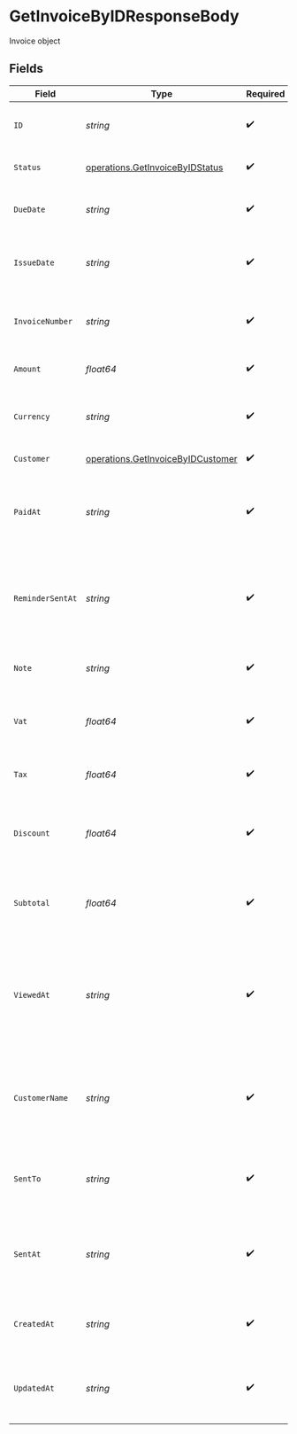 # GetInvoiceByIDResponseBody

Invoice object


## Fields

| Field                                                                                     | Type                                                                                      | Required                                                                                  | Description                                                                               | Example                                                                                   |
| ----------------------------------------------------------------------------------------- | ----------------------------------------------------------------------------------------- | ----------------------------------------------------------------------------------------- | ----------------------------------------------------------------------------------------- | ----------------------------------------------------------------------------------------- |
| `ID`                                                                                      | *string*                                                                                  | :heavy_check_mark:                                                                        | Unique identifier for the invoice                                                         | b3b7e6e2-8c2a-4e2a-9b1a-2e4b5c6d7f8a                                                      |
| `Status`                                                                                  | [operations.GetInvoiceByIDStatus](../../models/operations/getinvoicebyidstatus.md)        | :heavy_check_mark:                                                                        | Current status of the invoice                                                             | paid                                                                                      |
| `DueDate`                                                                                 | *string*                                                                                  | :heavy_check_mark:                                                                        | Due date of the invoice in ISO 8601 format                                                | 2024-06-30T23:59:59.000Z                                                                  |
| `IssueDate`                                                                               | *string*                                                                                  | :heavy_check_mark:                                                                        | Issue date of the invoice in ISO 8601 format                                              | 2024-06-01T00:00:00.000Z                                                                  |
| `InvoiceNumber`                                                                           | *string*                                                                                  | :heavy_check_mark:                                                                        | Invoice number as shown to the customer                                                   | INV-2024-001                                                                              |
| `Amount`                                                                                  | *float64*                                                                                 | :heavy_check_mark:                                                                        | Total amount of the invoice                                                               | 1500.75                                                                                   |
| `Currency`                                                                                | *string*                                                                                  | :heavy_check_mark:                                                                        | Currency code (ISO 4217) for the invoice amount                                           | USD                                                                                       |
| `Customer`                                                                                | [operations.GetInvoiceByIDCustomer](../../models/operations/getinvoicebyidcustomer.md)    | :heavy_check_mark:                                                                        | Customer details                                                                          |                                                                                           |
| `PaidAt`                                                                                  | *string*                                                                                  | :heavy_check_mark:                                                                        | Timestamp when the invoice was paid (ISO 8601), or null if unpaid                         | 2024-06-15T12:00:00.000Z                                                                  |
| `ReminderSentAt`                                                                          | *string*                                                                                  | :heavy_check_mark:                                                                        | Timestamp when a payment reminder was sent (ISO 8601), or null if never sent              | 2024-06-10T09:00:00.000Z                                                                  |
| `Note`                                                                                    | *string*                                                                                  | :heavy_check_mark:                                                                        | Optional note attached to the invoice                                                     | Thank you for your business.                                                              |
| `Vat`                                                                                     | *float64*                                                                                 | :heavy_check_mark:                                                                        | Value-added tax amount, or null if not applicable                                         | 120                                                                                       |
| `Tax`                                                                                     | *float64*                                                                                 | :heavy_check_mark:                                                                        | Tax amount, or null if not applicable                                                     | 80                                                                                        |
| `Discount`                                                                                | *float64*                                                                                 | :heavy_check_mark:                                                                        | Discount amount applied to the invoice, or null if none                                   | 50                                                                                        |
| `Subtotal`                                                                                | *float64*                                                                                 | :heavy_check_mark:                                                                        | Subtotal before taxes and discounts, or null if not calculated                            | 1400                                                                                      |
| `ViewedAt`                                                                                | *string*                                                                                  | :heavy_check_mark:                                                                        | Timestamp when the invoice was viewed by the customer (ISO 8601), or null if never viewed | 2024-06-05T14:30:00.000Z                                                                  |
| `CustomerName`                                                                            | *string*                                                                                  | :heavy_check_mark:                                                                        | Name of the customer as shown on the invoice, or null if not set                          | Acme Corporation                                                                          |
| `SentTo`                                                                                  | *string*                                                                                  | :heavy_check_mark:                                                                        | Email address to which the invoice was sent, or null if not sent                          | billing@acme.com                                                                          |
| `SentAt`                                                                                  | *string*                                                                                  | :heavy_check_mark:                                                                        | Timestamp when the invoice was sent (ISO 8601), or null if not sent                       | 2024-06-02T08:00:00.000Z                                                                  |
| `CreatedAt`                                                                               | *string*                                                                                  | :heavy_check_mark:                                                                        | Timestamp when the invoice was created (ISO 8601)                                         | 2024-06-01T07:00:00.000Z                                                                  |
| `UpdatedAt`                                                                               | *string*                                                                                  | :heavy_check_mark:                                                                        | Timestamp when the invoice was last updated (ISO 8601)                                    | 2024-06-15T10:00:00.000Z                                                                  |